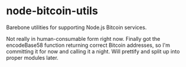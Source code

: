 node-bitcoin-utils
==================

Barebone utilities for supporting Node.js Bitcoin services.

Not really in human-consumable form right now. Finally got the encodeBase58 function returning correct Bitcoin addresses, so I'm committing it for now and calling it a night. Will prettify and split up into proper modules later.
